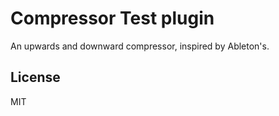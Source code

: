 # Compressor Test plugin

An upwards and downward compressor, inspired by Ableton's.

## License

MIT